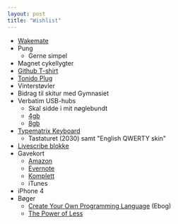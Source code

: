 ```yaml
---
layout: post
title: "Wishlist"
---
```


* [Wakemate][wkm]
* Pung
    - Gerne simpel
* Magnet cykellygter
* [Github T-shirt][ioc]
* [Tonido Plug][tp]
* Vinterstøvler
* Bidrag til skitur med Gymnasiet
* Verbatim USB-hubs
    - Skal sidde i mit nøglebundt
    + [4gb][vb4]
    + [8gb][vb8]
* [Typematrix Keyboard][tmk]
    - Tastaturet (2030) samt "English QWERTY skin"
* [Livescribe blokke][lsb]
* Gavekort
    - [Amazon][agc]
    - [Evernote][egc]
    - [Komplett][kgc]
    - iTunes
* iPhone 4
* Bøger
    - [Create Your Own Programming Language][cyp] (Ebog)
    - [The Power of Less][pof]

[vb4]: http://3.ly/4gb
[vb8]: http://3.ly/8gb
[tp]:  http://www.tonidoplug.com/index.html
[ioc]: http://shop.github.com/products/i-octocat-code
[tmk]: http://typematrix.com/
[wkm]: http://wakemate.com/
[lsb]: http://www.livescribe.com/store
[cyp]: http://createyourproglang.com/index2.html
[pof]: http://thepowerofless.com/
[agc]: http://www.amazon.com/gp/gc
[kgc]: http://www.komplett.dk/k/k.aspx?action=page&page=giftcardbuy
[6sy]: http://6sync.com
[egc]: https://www.evernote.com/Gift.action
